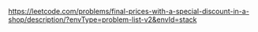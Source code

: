 https://leetcode.com/problems/final-prices-with-a-special-discount-in-a-shop/description/?envType=problem-list-v2&envId=stack